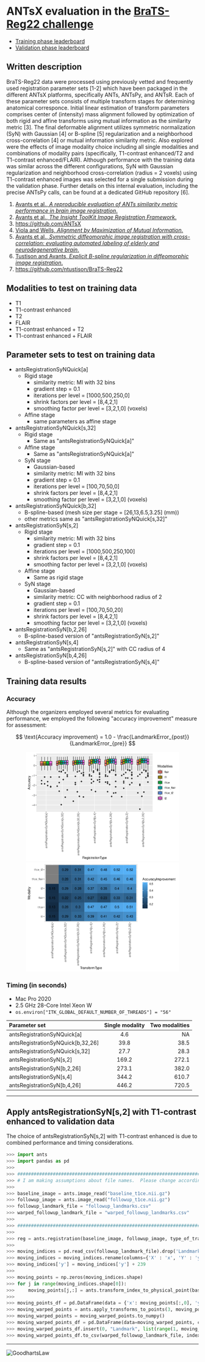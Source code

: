 # ANTsX evaluation in the [BraTS-Reg22 challenge](https://www.med.upenn.edu/cbica/brats-reg-challenge/)

* [Training phase leaderboard](https://www.cbica.upenn.edu/BraTSReg2022/lboardTraining.html)
* [Validation phase leaderboard](https://www.cbica.upenn.edu/BraTSReg2022/lboardValidation.html)

## Written description

BraTS-Reg22 data were processed using previously vetted and frequently used
registration parameter sets [1-2] which have been packaged in the different
ANTsX platforms, specifically ANTs, ANTsPy, and ANTsR. Each of these parameter
sets consists of multiple transform stages for determining anatomical
corresponce. Initial linear estimation of transform parameters comprises center
of (intensity) mass alignment followed by optimization of both rigid and affine
transforms using mutual information as the similarity metric [3]. The final
deformable alignment utilizes symmetric normalization (SyN) with Gaussian [4] or
B-spline [5] regularization and a neighborhood cross-correlation [4] or mutual
information similarity metric. Also explored were the effects of image modality
choice including all single modalities and combinations of modality pairs
(specifically, T1-contrast enhanced/T2 and T1-contrast enhanced/FLAIR). Although
performance with the training data was similar across the different
configurations, SyN with Gaussian regularization and neighborhood
cross-correlation (radius = 2 voxels) using T1-contrast enhanced images was
selected for a single submission during the validation phase. Further details on
this internal evaluation, including the precise ANTsPy calls, can be found at a
dedicated GitHub repository [6].

1. [Avants et al., _A reproducible evaluation of ANTs similarity metric performance in brain image registration_.](https://pubmed.ncbi.nlm.nih.gov/20851191/) 
2. [Avants et al., _The Insight ToolKit Image Registration Framework_.](http://www.ncbi.nlm.nih.gov/pubmed/24817849) 
3. https://github.com/ANTsX
4. [Viola and Wells, _Alignment by Maximization of Mutual Information_.](https://ieeexplore.ieee.org/document/466930) 
5. [Avants et al., _Symmetric diffeomorphic image registration with cross-correlation: evaluating automated labeling of elderly and neurodegenerative brain_.](https://pubmed.ncbi.nlm.nih.gov/17659998/) 
6. [Tustison and Avants, _Explicit B-spline regularization in diffeomorphic image registration_.](http://www.ncbi.nlm.nih.gov/pubmed/24409140) 
7. https://github.com/ntustison/BraTS-Reg22

## Modalities to test on training data

* T1
* T1-contrast enhanced
* T2
* FLAIR
* T1-contrast enhanced + T2
* T1-contrast enhanced + FLAIR

## Parameter sets to test on training data

* antsRegistrationSyNQuick[a]
    * Rigid stage 
        * similarity metric:  MI with 32 bins
        * gradient step = 0.1
        * iterations per level = [1000,500,250,0]
        * shrink factors per level = [8,4,2,1]
        * smoothing factor per level = [3,2,1,0] (voxels)
    * Affine stage
        * same parameters as affine stage
* antsRegistrationSyNQuick[s,32]
    * Rigid stage 
        * Same as "antsRegistrationSyNQuick[a]"
    * Affine stage
        * Same as "antsRegistrationSyNQuick[a]"
    * SyN stage
        * Gaussian-based
        * similarity metric:  MI with 32 bins
        * gradient step = 0.1
        * iterations per level = [100,70,50,0]
        * shrink factors per level = [8,4,2,1]
        * smoothing factor per level = [3,2,1,0] (voxels) 
* antsRegistrationSyNQuick[b,32]
    * B-spline-based (mesh size per stage = [26,13,6.5,3.25] (mm)) 
    * other metrics same as "antsRegistrationSyNQuick[s,32]" 
* antsRegistrationSyN[s,2]
    * Rigid stage 
        * similarity metric:  MI with 32 bins
        * gradient step = 0.1
        * iterations per level = [1000,500,250,100]
        * shrink factors per level = [8,4,2,1]
        * smoothing factor per level = [3,2,1,0] (voxels)    
    * Affine stage
        * Same as rigid stage
    * SyN stage
        * Gaussian-based
        * similarity metric: CC with neighborhood radius of 2
        * gradient step = 0.1
        * iterations per level = [100,70,50,20]
        * shrink factors per level = [8,4,2,1]
        * smoothing factor per level = [3,2,1,0] (voxels)
* antsRegistrationSyN[b,2,26]
    * B-spline-based version of "antsRegistrationSyN[s,2]"
* antsRegistrationSyN[s,4]
    * Same as "antsRegistrationSyN[s,2]" with CC radius of 4
* antsRegistrationSyN[b,4,26]
    * B-spline-based version of "antsRegistrationSyN[s,4]"

## Training data results

### Accuracy

Although the organizers employed several metrics for evaluating performance, we 
employed the following "accuracy improvement" measure for assessment:

$$ \text{Accuracy improvement} = 1.0 - \frac{LandmarkError_{post}}{LandmarkError_{pre}} $$

<p align="middle">
  <img src="https://github.com/ntustison/BraTS-Reg22/blob/main/Analysis/accuracyBox.png" width="400" />
  <img src="https://github.com/ntustison/BraTS-Reg22/blob/main/Analysis/accuracy.png" width="400" /> 
</p>


### Timing (in seconds)

* Mac Pro 2020
* 2.5 GHz 28-Core Intel Xeon W
* `os.environ["ITK_GLOBAL_DEFAULT_NUMBER_OF_THREADS"] = "56"`

| Parameter set | Single modality | Two modalities |
| :---        |    :----:   |          ---: |
antsRegistrationSyNQuick[a]         |  4.6  |   NA
antsRegistrationSyNQuick[b,32,26]   | 39.8  |   38.5
antsRegistrationSyNQuick[s,32]      | 27.7  |  28.3
antsRegistrationSyN[s,2]            | 169.2 |  272.1
antsRegistrationSyN[b,2,26]         | 273.1 |  382.0
antsRegistrationSyN[s,4]            | 344.2 |  610.7
antsRegistrationSyN[b,4,26]         | 446.2 |  720.5

--------------------------------------------------------------------------------------------------------

## Apply antsRegistrationSyN[s,2] with T1-contrast enhanced to validation data

The choice of antsRegistrationSyN[s,2] with T1-contrast enhanced is due to combined 
performance and timing considerations.        
        
```python
>>> import ants
>>> import pandas as pd
>>>
>>> #######################################################################
>>> # I am making assumptions about file names.  Please change accordingly.
>>> 
>>> baseline_image = ants.image_read("baseline_t1ce.nii.gz")
>>> followup_image = ants.image_read("followup_t1ce.nii.gz")
>>> followup_landmark_file = "followup_landmarks.csv"
>>> warped_followup_landmark_file = "warped_followup_landmarks.csv"
>>>
>>> ########################################################################
>>> 
>>> reg = ants.registration(baseline_image, followup_image, type_of_transform="antsRegistrationSyN[s,2]", verbose=1)
>>>
>>> moving_indices = pd.read_csv(followup_landmark_file).drop('Landmark', axis=1)
>>> moving_indices = moving_indices.rename(columns={'X' : 'x', 'Y' : 'y', 'Z' : 'z'})
>>> moving_indices['y'] = moving_indices['y'] + 239
>>>
>>> moving_points = np.zeros(moving_indices.shape)
>>> for j in range(moving_indices.shape[0]):
>>>     moving_points[j,:] = ants.transform_index_to_physical_point(baseline_image, (moving_indices.iloc[j].values).astype(int))
>>> 
>>> moving_points_df = pd.DataFrame(data = {'x': moving_points[:,0], 'y': moving_points[:,1], 'z': moving_points[:,2]})
>>> moving_warped_points = ants.apply_transforms_to_points(3, moving_points_df, reg['invtransforms'], whichtoinvert=(True, False))   
>>> moving_warped_points = moving_warped_points.to_numpy()   
>>> moving_warped_points_df = pd.DataFrame(data=moving_warped_points, columns=['X', 'Y', 'Z'])
>>> moving_warped_points_df.insert(0, "Landmark", list(range(1, moving_points.shape[0]+1)))
>>> moving_warped_points_df.to_csv(warped_followup_landmark_file, index=False)
```
-----------------------------------------------------------

![GoodhartsLaw](https://user-images.githubusercontent.com/324811/204690199-685a44e3-b7d4-4d25-a19b-40b06c50c29d.png)




